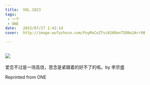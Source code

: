 ```yaml
---
title:	VOL.1023
tags:
 - 一个
 - ONE
date:	2015/07/27 1:42:14
cover:	http://image.wufazhuce.com/FoyMxCeZfsc0260onT5DNu1Arr98

---
```

![](http://image.wufazhuce.com/FoyMxCeZfsc0260onT5DNu1Arr98)
---

爱恋不过是一场高烧，思念是紧跟着的好不了的咳。by 李宗盛
 
Reprinted from ONE
